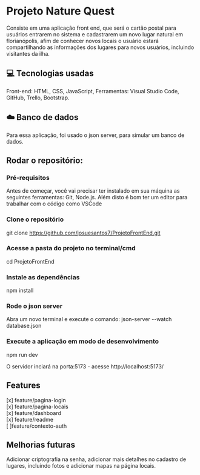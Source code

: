 # Projeto Nature Quest
Consiste em uma aplicação front end, que será o cartão postal para usuários entrarem no sistema e cadastrarem um novo lugar natural em florianópolis, afim de conhecer novos locais o usuário estará compartilhando as informações dos lugares para novos usuários, incluindo visitantes da ilha.


## 💻 Tecnologias usadas
Front-end: HTML, CSS, JavaScript,
Ferramentas: Visual Studio Code, GitHub, Trello, Bootstrap.
## ☁️ Banco de dados
Para essa aplicação, foi usado o json server, para simular um banco de dados.

## Rodar o repositório:
### Pré-requisitos
Antes de começar, você vai precisar ter instalado em sua máquina as seguintes ferramentas: Git, Node.js. Além disto é bom ter um editor para trabalhar com o código como VSCode

### Clone o repositório
git clone <https://github.com/josuesantos7/ProjetoFrontEnd.git>

### Acesse a pasta do projeto no terminal/cmd
cd ProjetoFrontEnd

### Instale as dependências
npm install

### Rode o json server
Abra um novo terminal e execute o comando:
json-server --watch database.json

### Execute a aplicação em modo de desenvolvimento
npm run dev

O servidor inciará na porta:5173 - acesse http://localhost:5173/


## Features
 [x] feature/pagina-login <br>
 [x] feature/pagina-locais <br>
 [x] feature/dashboard <br>
 [x] feature/readme <br>
 [ ]feature/contexto-auth <br>


## Melhorias futuras
Adicionar criptografia na senha, adicionar mais detalhes no cadastro de lugares, incluindo fotos e adicionar mapas na página locais.
